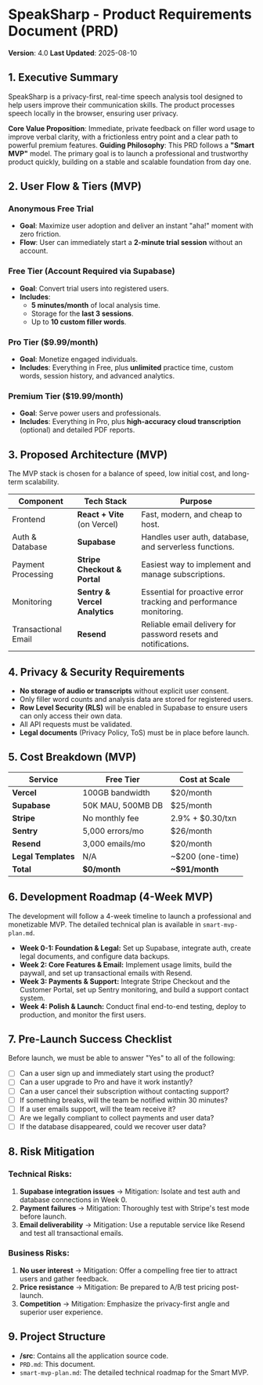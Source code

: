 # SpeakSharp - Product Requirements Document (PRD)

**Version**: 4.0
**Last Updated**: 2025-08-10

## 1. Executive Summary
SpeakSharp is a privacy-first, real-time speech analysis tool designed to help users improve their communication skills. The product processes speech locally in the browser, ensuring user privacy.

**Core Value Proposition**: Immediate, private feedback on filler word usage to improve verbal clarity, with a frictionless entry point and a clear path to powerful premium features.
**Guiding Philosophy**: This PRD follows a **"Smart MVP"** model. The primary goal is to launch a professional and trustworthy product quickly, building on a stable and scalable foundation from day one.

## 2. User Flow & Tiers (MVP)

### Anonymous Free Trial
- **Goal**: Maximize user adoption and deliver an instant "aha!" moment with zero friction.
- **Flow**: User can immediately start a **2-minute trial session** without an account.

### Free Tier (Account Required via Supabase)
- **Goal**: Convert trial users into registered users.
- **Includes**:
  - **5 minutes/month** of local analysis time.
  - Storage for the **last 3 sessions**.
  - Up to **10 custom filler words**.

### Pro Tier ($9.99/month)
- **Goal**: Monetize engaged individuals.
- **Includes**: Everything in Free, plus **unlimited** practice time, custom words, session history, and advanced analytics.

### Premium Tier ($19.99/month)
- **Goal**: Serve power users and professionals.
- **Includes**: Everything in Pro, plus **high-accuracy cloud transcription** (optional) and detailed PDF reports.

## 3. Proposed Architecture (MVP)
The MVP stack is chosen for a balance of speed, low initial cost, and long-term scalability.

| Component | Tech Stack | Purpose |
|---|---|---|
| Frontend | **React + Vite** (on Vercel) | Fast, modern, and cheap to host. |
| Auth & Database | **Supabase** | Handles user auth, database, and serverless functions. |
| Payment Processing | **Stripe Checkout & Portal** | Easiest way to implement and manage subscriptions. |
| Monitoring | **Sentry & Vercel Analytics** | Essential for proactive error tracking and performance monitoring. |
| Transactional Email | **Resend** | Reliable email delivery for password resets and notifications. |

## 4. Privacy & Security Requirements
- **No storage of audio or transcripts** without explicit user consent.
- Only filler word counts and analysis data are stored for registered users.
- **Row Level Security (RLS)** will be enabled in Supabase to ensure users can only access their own data.
- All API requests must be validated.
- **Legal documents** (Privacy Policy, ToS) must be in place before launch.

## 5. Cost Breakdown (MVP)
| Service | Free Tier | Cost at Scale |
|---|---|---|
| **Vercel** | 100GB bandwidth | $20/month |
| **Supabase** | 50K MAU, 500MB DB | $25/month |
| **Stripe** | No monthly fee | 2.9% + $0.30/txn |
| **Sentry** | 5,000 errors/mo | $26/month |
| **Resend** | 3,000 emails/mo | $20/month |
| **Legal Templates** | N/A | ~$200 (one-time) |
| **Total** | **$0/month** | **~$91/month** |

## 6. Development Roadmap (4-Week MVP)
The development will follow a 4-week timeline to launch a professional and monetizable MVP. The detailed technical plan is available in `smart-mvp-plan.md`.

- **Week 0-1: Foundation & Legal:** Set up Supabase, integrate auth, create legal documents, and configure data backups.
- **Week 2: Core Features & Email:** Implement usage limits, build the paywall, and set up transactional emails with Resend.
- **Week 3: Payments & Support:** Integrate Stripe Checkout and the Customer Portal, set up Sentry monitoring, and build a support contact system.
- **Week 4: Polish & Launch:** Conduct final end-to-end testing, deploy to production, and monitor the first users.

## 7. Pre-Launch Success Checklist
Before launch, we must be able to answer "Yes" to all of the following:
- [ ] Can a user sign up and immediately start using the product?
- [ ] Can a user upgrade to Pro and have it work instantly?
- [ ] Can a user cancel their subscription without contacting support?
- [ ] If something breaks, will the team be notified within 30 minutes?
- [ ] If a user emails support, will the team receive it?
- [ ] Are we legally compliant to collect payments and user data?
- [ ] If the database disappeared, could we recover user data?

## 8. Risk Mitigation

### **Technical Risks:**
1. **Supabase integration issues** → Mitigation: Isolate and test auth and database connections in Week 0.
2. **Payment failures** → Mitigation: Thoroughly test with Stripe's test mode before launch.
3. **Email deliverability** → Mitigation: Use a reputable service like Resend and test all transactional emails.

### **Business Risks:**
1. **No user interest** → Mitigation: Offer a compelling free tier to attract users and gather feedback.
2. **Price resistance** → Mitigation: Be prepared to A/B test pricing post-launch.
3. **Competition** → Mitigation: Emphasize the privacy-first angle and superior user experience.

## 9. Project Structure
- **/src**: Contains all the application source code.
- `PRD.md`: This document.
- `smart-mvp-plan.md`: The detailed technical roadmap for the Smart MVP.
